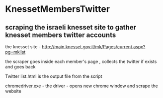 # KnessetMembersTwitter
## scraping the israeli knesset site to gather knesset members twitter accounts 

the knesset site - http://main.knesset.gov.il/mk/Pages/current.aspx?pg=mklist

the scraper goes inside each member's page , collects the twitter if exists and goes back



Twitter list.html	 is the output file from the script 



chromedriver.exe - the driver - opens new chrome window and scrape the website 


